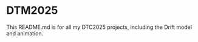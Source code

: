 # DTM2025

This README.md is for all my DTC2025 projects, including the Drift model and animation. 
